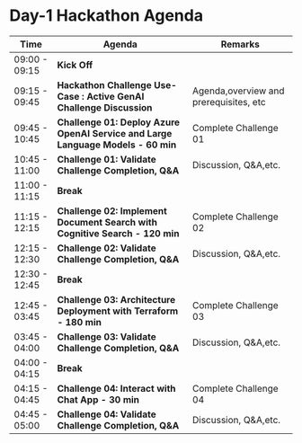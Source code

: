 # Day-1 Hackathon Agenda

| Time          | Agenda                                              | Remarks                                  |
|---------------|-----------------------------------------------------|------------------------------------------|
| 09:00 - 09:15          | **Kick Off**                                        |                                          |
| 09:15 - 09:45 | **Hackathon Challenge Use-Case : Active GenAI Challenge Discussion** |  Agenda,overview and prerequisites, etc     |
| 09:45 - 10:45 | **Challenge 01: Deploy Azure OpenAI Service and Large Language Models - 60 min** | Complete Challenge 01         |
| 10:45 - 11:00 | **Challenge 01: Validate Challenge Completion, Q&A** | Discussion, Q&A,etc.                       |
| 11:00 - 11:15 | **Break**                                           |                                          |
| 11:15 - 12:15 | **Challenge 02: Implement Document Search with Cognitive Search - 120 min** | Complete Challenge 02    |
| 12:15 - 12:30 | **Challenge 02: Validate Challenge Completion, Q&A** | Discussion, Q&A,etc.                         |
| 12:30 - 12:45 | **Break**                                           |                                          |
| 12:45 - 03:45 | **Challenge 03: Architecture Deployment with Terraform - 180 min** | Complete Challenge 03 |
| 03:45 - 04:00 | **Challenge 03: Validate Challenge Completion, Q&A** |  Discussion, Q&A,etc.                         |
| 04:00 - 04:15 | **Break**                                           |                                          |
| 04:15 - 04:45 | **Challenge 04: Interact with Chat App - 30 min**   | Complete Challenge 04                    |
| 04:45 - 05:00 | **Challenge 04: Validate Challenge Completion, Q&A** |  Discussion, Q&A,etc.                         |
